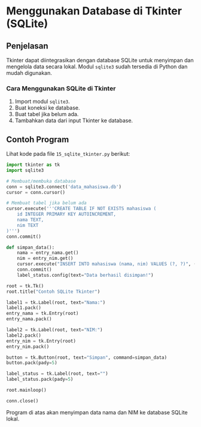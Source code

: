 # Menggunakan Database di Tkinter (SQLite)

## Penjelasan
Tkinter dapat diintegrasikan dengan database SQLite untuk menyimpan dan mengelola data secara lokal. Modul `sqlite3` sudah tersedia di Python dan mudah digunakan.

### Cara Menggunakan SQLite di Tkinter
1. Import modul `sqlite3`.
2. Buat koneksi ke database.
3. Buat tabel jika belum ada.
4. Tambahkan data dari input Tkinter ke database.

## Contoh Program
Lihat kode pada file `15_sqlite_tkinter.py` berikut:

```python
import tkinter as tk
import sqlite3

# Membuat/membuka database
conn = sqlite3.connect('data_mahasiswa.db')
cursor = conn.cursor()

# Membuat tabel jika belum ada
cursor.execute('''CREATE TABLE IF NOT EXISTS mahasiswa (
    id INTEGER PRIMARY KEY AUTOINCREMENT,
    nama TEXT,
    nim TEXT
)''')
conn.commit()

def simpan_data():
    nama = entry_nama.get()
    nim = entry_nim.get()
    cursor.execute("INSERT INTO mahasiswa (nama, nim) VALUES (?, ?)", (nama, nim))
    conn.commit()
    label_status.config(text="Data berhasil disimpan!")

root = tk.Tk()
root.title("Contoh SQLite Tkinter")

label1 = tk.Label(root, text="Nama:")
label1.pack()
entry_nama = tk.Entry(root)
entry_nama.pack()

label2 = tk.Label(root, text="NIM:")
label2.pack()
entry_nim = tk.Entry(root)
entry_nim.pack()

button = tk.Button(root, text="Simpan", command=simpan_data)
button.pack(pady=5)

label_status = tk.Label(root, text="")
label_status.pack(pady=5)

root.mainloop()

conn.close()
```

Program di atas akan menyimpan data nama dan NIM ke database SQLite lokal.
